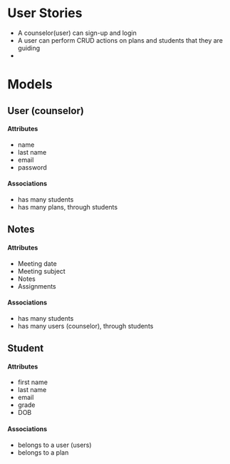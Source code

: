 # User Stories
- A counselor(user) can sign-up and login
- A user can perform CRUD actions on plans and students that they are guiding
- 

# Models

## User (counselor)
#### Attributes
- name
- last name
- email
- password
#### Associations
- has many students
- has many plans, through students

## Notes
#### Attributes
- Meeting date
- Meeting subject
- Notes
- Assignments

#### Associations
- has many students
- has many users (counselor), through students

## Student
#### Attributes 
- first name
- last name
- email
- grade
- DOB

#### Associations
- belongs to a user (users)
- belongs to a plan